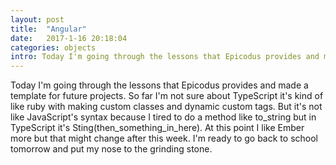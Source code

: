 ```yaml
---
layout: post
title:  "Angular"
date:   2017-1-16 20:18:04
categories: objects
intro: Today I'm going through the lessons that Epicodus provides and made a template for future projects. So far I'm not sure about TypeScript it's kind of like ruby with making custom classes and dynamic custom tags. But it's not like JavaScript's syntax because.
---
```


Today I'm going through the lessons that Epicodus provides and made a template for future projects. So far I'm not sure about TypeScript it's kind of like ruby with making custom classes and dynamic custom tags. But it's not like JavaScript's syntax because I tired to do a method like to_string but in TypeScript it's Sting(then_something_in_here). At this point I like Ember more but that might change after this week. I'm ready to go back to school tomorrow and put my nose to the grinding stone.
